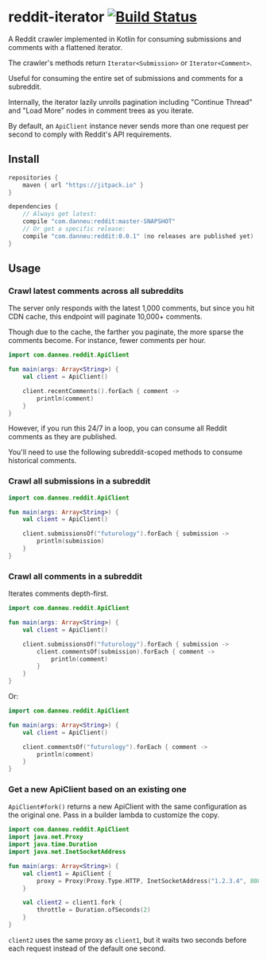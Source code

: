 
# reddit-iterator [![Build Status](https://travis-ci.org/danneu/reddit-iterator.svg?branch=master)](https://travis-ci.org/danneu/reddit-iterator)

A Reddit crawler implemented in Kotlin for consuming submissions and comments with a flattened iterator.

The crawler's methods return `Iterator<Submission>` or `Iterator<Comment>`.

Useful for consuming the entire set of submissions and comments for a subreddit.

Internally, the iterator lazily unrolls pagination including "Continue Thread" and "Load More" nodes in comment trees
as you iterate.

By default, an `ApiClient` instance never sends more than one request per second to comply
with Reddit's API requirements.

## Install

``` groovy
repositories {
    maven { url "https://jitpack.io" }
}

dependencies {
    // Always get latest:
    compile "com.danneu:reddit:master-SNAPSHOT"
    // Or get a specific release:
    compile "com.danneu:reddit:0.0.1" (no releases are published yet)
}
```

## Usage

### Crawl latest comments across all subreddits

The server only responds with the latest 1,000 comments, but since you hit CDN cache, this endpoint will paginate
10,000+ comments.

Though due to the cache, the farther you paginate, the more sparse the comments become. For instance, fewer
comments per hour.

``` kotlin
import com.danneu.reddit.ApiClient

fun main(args: Array<String>) {
    val client = ApiClient()

    client.recentComments().forEach { comment ->
        println(comment)
    }
}
```

However, if you run this 24/7 in a loop, you can consume all Reddit comments as they are published.

You'll need to use the following subreddit-scoped methods to consume historical comments.

### Crawl all submissions in a subreddit

``` kotlin
import com.danneu.reddit.ApiClient

fun main(args: Array<String>) {
    val client = ApiClient()

    client.submissionsOf("futurology").forEach { submission ->
        println(submission)
    }
}
```

### Crawl all comments in a subreddit

Iterates comments depth-first.

``` kotlin
import com.danneu.reddit.ApiClient

fun main(args: Array<String>) {
    val client = ApiClient()

    client.submissionsOf("futurology").forEach { submission ->
        client.commentsOf(submission).forEach { comment ->
            println(comment)
        }
    }
}
```

Or:

``` kotlin
import com.danneu.reddit.ApiClient

fun main(args: Array<String>) {
    val client = ApiClient()

    client.commentsOf("futurology").forEach { comment ->
        println(comment)
    }
}
```

### Get a new ApiClient based on an existing one

`ApiClient#fork()` returns a new ApiClient with the same configuration as the original one. Pass in a builder
lambda to customize the copy.

``` kotlin
import com.danneu.reddit.ApiClient
import java.net.Proxy
import java.time.Duration
import java.net.InetSocketAddress

fun main(args: Array<String>) {
    val client1 = ApiClient {
        proxy = Proxy(Proxy.Type.HTTP, InetSocketAddress("1.2.3.4", 8080))
    }

    val client2 = client1.fork {
        throttle = Duration.ofSeconds(2)
    }
}
```

`client2` uses the same proxy as `client1`, but it waits two seconds before each request instead of the
default one second.

